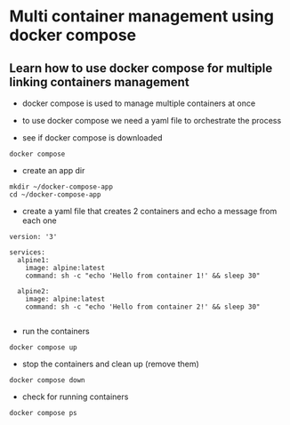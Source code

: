 # Multi container management using docker compose 
## Learn how to use docker compose for multiple linking containers management 

* docker compose  is used to manage multiple containers at once 

* to use docker compose we need a yaml file to orchestrate the process 

* see if docker compose is downloaded
```
docker compose
```
* create an app dir
```
mkdir ~/docker-compose-app
cd ~/docker-compose-app
```
* create a yaml file that creates 2 containers and echo a message from each one
```
version: '3'

services:
  alpine1:
    image: alpine:latest
    command: sh -c "echo 'Hello from container 1!' && sleep 30"
    
  alpine2:
    image: alpine:latest
    command: sh -c "echo 'Hello from container 2!' && sleep 30"
  
```

* run the  containers
```
docker compose up
```  
* stop the containers and clean up (remove them)
```
docker compose down
```
* check for running containers
```
docker compose ps 
```
